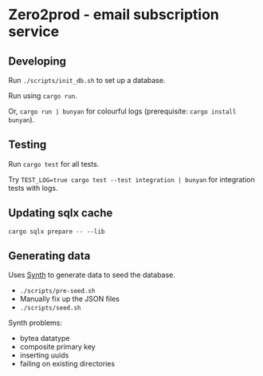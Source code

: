 # Zero2prod - email subscription service

## Developing

Run `./scripts/init_db.sh` to set up a database.

Run using `cargo run`.

Or, `cargo run | bunyan` for colourful logs (prerequisite: `cargo install bunyan`).

## Testing

Run `cargo test` for all tests.

Try `TEST_LOG=true cargo test --test integration | bunyan` for integration tests with logs.

## Updating sqlx cache

`cargo sqlx prepare -- --lib`

## Generating data

Uses [Synth](https://www.getsynth.com/) to generate data to seed the database.

- `./scripts/pre-seed.sh`
- Manually fix up the JSON files
- `./scripts/seed.sh`

Synth problems:

- bytea datatype
- composite primary key
- inserting uuids
- failing on existing directories
